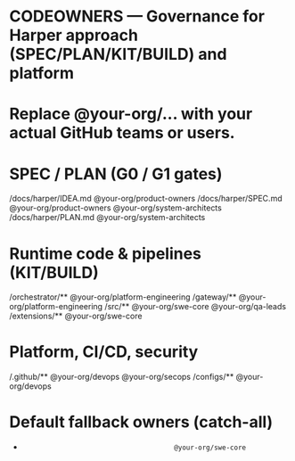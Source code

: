 # CODEOWNERS — Governance for Harper approach (SPEC/PLAN/KIT/BUILD) and platform
# Replace @your-org/... with your actual GitHub teams or users.

# SPEC / PLAN (G0 / G1 gates)
/docs/harper/IDEA.md                        @your-org/product-owners
/docs/harper/SPEC.md                        @your-org/product-owners @your-org/system-architects
/docs/harper/PLAN.md                        @your-org/system-architects

# Runtime code & pipelines (KIT/BUILD)
/orchestrator/**                            @your-org/platform-engineering
/gateway/**                                 @your-org/platform-engineering
/src/**                                     @your-org/swe-core @your-org/qa-leads
/extensions/**                              @your-org/swe-core

# Platform, CI/CD, security
/.github/**                                 @your-org/devops @your-org/secops
/configs/**                                 @your-org/devops

# Default fallback owners (catch-all)
*                                           @your-org/swe-core
